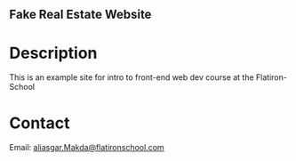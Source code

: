 Fake Real Estate Website
---
# Description

This is an example site for intro to front-end web dev course at the
Flatiron-School

# Contact

Email: aliasgar.Makda@flatironschool.com
